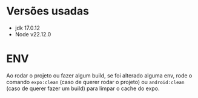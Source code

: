# Versões usadas

- jdk 17.0.12
- Node v22.12.0

# ENV

Ao rodar o projeto ou fazer algum build, se foi alterado alguma env, rode o comando `expo:clean` (caso de querer rodar o projeto) ou `android:clean` (caso de querer fazer um build) para limpar o cache do expo.
